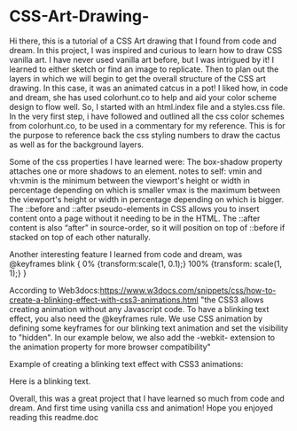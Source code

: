 # CSS-Art-Drawing-

Hi there, this is a tutorial of a CSS Art drawing that I found from code and dream. 
In this project, I was inspired and curious to learn how to draw CSS vanilla art. I have never used vanilla art before, but I was intrigued by it!
I learned to either sketch or find an image to replicate.
Then to plan out the layers in which we will begin to get the overall structure of the CSS art drawing. In this case, it was an animated catcus in a pot!
I liked how, in code and dream, she has used colorhunt.co to help and aid your color scheme design to flow well. 
So, I started with an html.index file and a styles.css file.
In the very first step, i have followed and outlined all the css color schemes from colorhunt.co, to be used in a commentary for my reference. 
This is for the purpose to reference back the css styling numbers to draw the cactus as well as for the background layers. 

Some of the css properties I have learned were:
The box-shadow property attaches one or more shadows to an element.
notes to self: vmin and vh:vmin is the minimum between the viewport's height or width in percentage depending on which is smaller
vmax is the maximum between the viewport's height or width in percentage depending on which is bigger.
The ::before and ::after pseudo-elements in CSS allows you to insert content onto a page without it needing to be in the HTML. 
The ::after content is also “after” in source-order, so it will position on top of ::before if stacked on top of each other naturally.

Another interesting feature I learned from code and dream, was
@keyframes blink {
    0% {transform:scale(1, 0.1);}
    100% {transform: scale(1, 1);}
}

According to Web3docs:https://www.w3docs.com/snippets/css/how-to-create-a-blinking-effect-with-css3-animations.html
"the CSS3 allows creating animation without any Javascript code. 
To have a blinking text effect, you also need the @keyframes rule. We use CSS animation by defining some keyframes for our blinking text animation and set the visibility to "hidden". 
In our example below, we also add the -webkit- extension to the animation property for more browser compatibility"

Example of creating a blinking text effect with CSS3 animations:

<!DOCTYPE html>
<html>
  <head>
    <title>Title of the document</title>
    <style>
      .blink {
        animation: blink-animation 1s steps(5, start) infinite;
        -webkit-animation: blink-animation 1s steps(5, start) infinite;
      }
      @keyframes blink-animation {
        to {
          visibility: hidden;
        }
      }
      @-webkit-keyframes blink-animation {
        to {
          visibility: hidden;
        }
      }
    </style>
  </head>
  <body>
    Here is a <span class="blink">blinking</span> text.
  </body>
</html>

Overall, this was a great project that I have learned so much from code and dream.
And first time using vanilla css and animation! Hope you enjoyed reading this readme.doc
